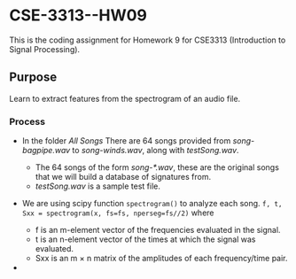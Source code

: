 # CSE-3313--HW09
This is the coding assignment for Homework 9 for CSE3313 (Introduction to Signal Processing). 


## Purpose
Learn to extract features from the spectrogram of an audio file.

### Process
* In the folder *All Songs* There are 64 songs provided from *song-bagpipe.wav* to *song-winds.wav*, along with *testSong.wav*. 
  - The 64 songs of the form *song-\*.wav*, these are the original songs that we will build a database of signatures from.
  - *testSong.wav* is a sample test file.
* We are using scipy function `spectrogram()` to analyze each song. `f, t, Sxx = spectrogram(x, fs=fs, nperseg=fs//2)` where
  - f is an m-element vector of the frequencies evaluated in the signal.
  - t is an n-element vector of the times at which the signal was evaluated.
  - Sxx is an m × n matrix of the amplitudes of each frequency/time pair.

* 
